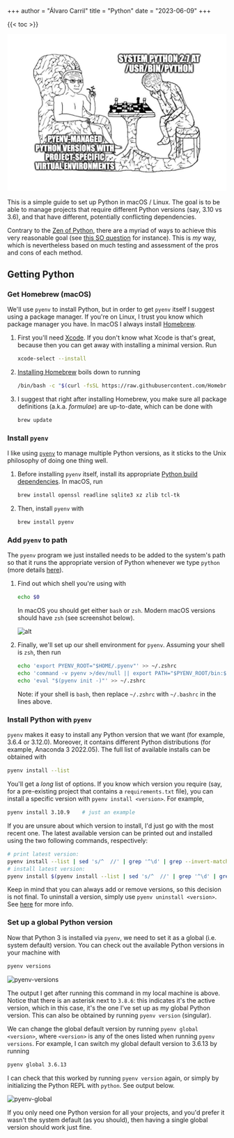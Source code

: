 +++
author = "Álvaro Carril"
title = "Python"
date = "2023-06-09"
+++

{{< toc >}}

![python brains](images/python_brain.jpg)

This is a simple guide to set up Python in macOS / Linux.
The goal is to be able to manage projects that require different Python versions (say, 3.10 vs 3.6), and that have different, potentially conflicting dependencies.

Contrary to the [Zen of Python](https://peps.python.org/pep-0020/), there are a myriad of ways to achieve this very reasonable goal (see [this SO question](https://stackoverflow.com/questions/41573587/what-is-the-difference-between-venv-pyvenv-pyenv-virtualenv-virtualenvwrappe) for instance).
This is _my_ way, which is nevertheless based on much testing and assessment of the pros and cons of each method.


## Getting Python

### Get Homebrew (macOS)

We'll use `pyenv` to install Python, but in order to get `pyenv` itself I suggest using a package manager.
If you're on Linux, I trust you know which package manager you have.
In macOS I always install [Homebrew](https://brew.sh/).

<!-- [Homebrew](https://brew.sh/) is an excellent package manager for macOS. Having it will be helpful for installing many things beyond just Python. -->

1. First you'll need [Xcode](https://developer.apple.com/xcode/). If you don't know what Xcode is that's great, because then you can get away with installing a minimal version. Run
    ```sh
    xcode-select --install
    ```
2. [Installing Homebrew](https://brew.sh/) boils down to running
    ```sh
    /bin/bash -c "$(curl -fsSL https://raw.githubusercontent.com/Homebrew/install/HEAD/install.sh)"
    ```
3. I suggest that right after installing Homebrew, you make sure all package definitions (a.k.a. _formulae_) are up-to-date, which can be done with
    ```sh
    brew update
    ```

### Install `pyenv`

I like using [`pyenv`](https://github.com/pyenv/pyenv) to manage multiple Python versions, as it sticks to the Unix philosophy of doing one thing well.

1. Before installing `pyenv` itself, install its appropriate [Python build dependencies](https://github.com/pyenv/pyenv/wiki#suggested-build-environment). In macOS, run
    ```sh
    brew install openssl readline sqlite3 xz zlib tcl-tk
    ```
2. Then, install `pyenv` with
    ```sh
    brew install pyenv
    ```
<!-- Finally, you need to add `pyenv` to your path so that it runs the appropriate version of Python when using the shell (more details here in step 2 [here](https://github.com/pyenv/pyenv#set-up-your-shell-environment-for-pyenv)). The instructions to correctly set up `pyenv` depend on which shell you're using. -->

### Add `pyenv` to path

The `pyenv` program we just installed needs to be added to the system's path so that it runs the appropriate version of Python whenever we type `python` (more details [here](https://github.com/pyenv/pyenv#set-up-your-shell-environment-for-pyenv)).

1. Find out which shell you're using with
    ```sh
    echo $0
    ```
    
    In macOS you should get either `bash` or `zsh`. Modern macOS versions should have `zsh` (see screenshot below).

    ![alt](https://user-images.githubusercontent.com/9773292/145103189-a44580be-3432-4c53-a965-6a381b0d24cd.png)

2. Finally, we'll set up our shell environment for `pyenv`. Assuming your shell is `zsh`, then run
    ```sh
    echo 'export PYENV_ROOT="$HOME/.pyenv"' >> ~/.zshrc
    echo 'command -v pyenv >/dev/null || export PATH="$PYENV_ROOT/bin:$PATH"' >> ~/.zshrc
    echo 'eval "$(pyenv init -)"' >> ~/.zshrc
    ```
    Note: if your shell is `bash`, then replace `~/.zshrc` with `~/.bashrc` in the lines above.


### Install Python with `pyenv`


`pyenv` makes it easy to install any Python version that we want (for example, 3.6.4 or 3.12.0).
Moreover, it contains different Python distributions (for example, Anaconda 3 2022.05).
The full list of available installs can be obtained with
```sh
pyenv install --list
```
You'll get a _long_ list of options.
If you know which version you require (say, for a pre-existing project that contains a `requirements.txt` file), you can install a specific version with `pyenv install <version>`. For example,
```sh
pyenv install 3.10.9    # just an example
```

If you are unsure about which version to install, I'd just go with the most recent one.
The latest available version can be printed out and installed using the two following commands, respectively:
```sh
# print latest version:
pyenv install --list | sed 's/^  //' | grep '^\d' | grep --invert-match 'dev\|a\|b' | tail -1
# install latest version:
pyenv install $(pyenv install --list | sed 's/^  //' | grep '^\d' | grep --invert-match 'dev\|a\|b' | tail -1)
```

Keep in mind that you can always add or remove versions, so this decision is not final.
To uninstall a version, simply use `pyenv uninstall <version>`. See [here](https://github.com/pyenv/pyenv#uninstalling-python-versions) for more info.

### Set up a global Python version

Now that Python 3 is installed via `pyenv`, we need to set it as a global (i.e. system default) version.
You can check out the available Python versions in your machine with
```sh
pyenv versions
```
![pyenv-versions](https://user-images.githubusercontent.com/9773292/145109873-aebddbf6-acbe-42fb-980c-15aae736e997.png)

The output I get after running this command in my local machine is above. Notice that there is an asterisk next to `3.8.6`: this indicates it's the active version, which in this case, it's the one I've set up as my global Python version. This can also be obtained by running `pyenv version` (singular).

We can change the global default version by running `pyenv global <version>`, where `<version>` is any of the ones listed when running `pyenv versions`. For example, I can switch my global default version to 3.6.13 by running
```sh
pyenv global 3.6.13
```
I can check that this worked by running `pyenv version` again, or simply by initializing the Python REPL with `python`. See output below.

![pyenv-global](https://user-images.githubusercontent.com/9773292/145111077-eb8d1bc8-aa32-4677-a77e-bef6eb3846dc.png)

If you only need one Python version for all your projects, and you'd prefer it wasn't the system default (as you should), then having a single global version should work just fine.
<!-- Up next, we'll walk through how to set up projects that need different Python versions and environments. -->
<!-- 
## Understanding the modern Python setup

This is completely optional, but probably worth knowing. The pyramid below depicts the resolution order for which Python gets used when you call `python` in your terminal.

![image](https://user-images.githubusercontent.com/9773292/145072329-982a6572-f107-42ab-99a5-3c411d9c26b9.png)

From bottom to top,
1. **System Python** is the one that comes bundled with macOS, and likely to be version 2.7.something. _You never wnat to use or touch or remove System Python_.
2. 

# References

1. https://opensource.com/article/19/6/python-virtual-environments-mac
2. https://www.freecodecamp.org/news/python-version-on-mac-update/
3. https://stackoverflow.com/questions/29687140/install-latest-python-version-with-pyenv
4. https://stackoverflow.com/questions/41573587/what-is-the-difference-between-venv-pyvenv-pyenv-virtualenv-virtualenvwrappe -->